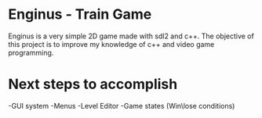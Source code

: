 # Enginus - Train Game
Enginus is a very simple 2D game made with sdl2 and c++.
The objective of this project is to improve my knowledge of c++ and video game programming.


# Next steps to accomplish
-GUI system
  -Menus
-Level Editor
-Game states (Win\lose conditions)


